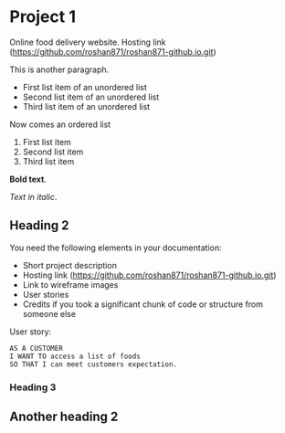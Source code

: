 # Project 1

Online food delivery website.
Hosting link (https://github.com/roshan871/roshan871-github.io.git)

This is another paragraph.

- First list item of an unordered list
- Second list item of an unordered list
- Third list item of an unordered list

Now comes an ordered list

1. First list item
2. Second list item
3. Third list item

**Bold text**.

_Text in italic_.

## Heading 2

You need the following elements in your documentation:

- Short project description
- Hosting link (https://github.com/roshan871/roshan871-github.io.git)
- Link to wireframe images
- User stories
- Credits if you took a significant chunk of code or structure from someone else

User story:

```
AS A CUSTOMER
I WANT TO access a list of foods
SO THAT I can meet customers expectation.
```

### Heading 3

## Another heading 2
